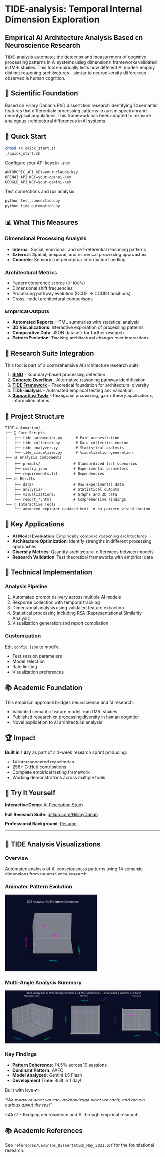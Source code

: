 # TIDE-analysis: Temporal Internal Dimension Exploration

## Empirical AI Architecture Analysis Based on Neuroscience Research

TIDE-analysis automates the detection and measurement of cognitive processing patterns in AI systems using dimensional frameworks validated in fMRI studies. This tool empirically tests how different AI models employ distinct reasoning architectures - similar to neurodiversity differences observed in human cognition.

## 🧠 Scientific Foundation

Based on Hillary Danan's PhD dissertation research identifying 14 semantic features that differentiate processing patterns in autism spectrum and neurotypical populations. This framework has been adapted to measure analogous architectural differences in AI systems.

## 🚀 Quick Start

```bash
chmod +x quick_start.sh
./quick_start.sh
```

Configure your API keys in `.env`:
```
ANTHROPIC_API_KEY=your-claude-key
OPENAI_API_KEY=your-openai-key
GOOGLE_API_KEY=your-gemini-key
```

Test connections and run analysis:
```bash
python test_connection.py
python tide_automation.py
```

## 📊 What This Measures

### Dimensional Processing Analysis
- **Internal**: Social, emotional, and self-referential reasoning patterns
- **External**: Spatial, temporal, and numerical processing approaches  
- **Concrete**: Sensory and perceptual information handling

### Architectural Metrics
- Pattern coherence scores (0-100%)
- Dimensional shift frequencies
- Processing pathway evolution (CCDF → CCDR transitions)
- Cross-model architectural comparisons

### Empirical Outputs
- **Automated Reports**: HTML summaries with statistical analysis
- **3D Visualizations**: Interactive exploration of processing patterns
- **Comparative Data**: JSON datasets for further research
- **Pattern Evolution**: Tracking architectural changes over interactions

## 🔬 Research Suite Integration

This tool is part of a comprehensive AI architecture research suite:

1. **[BIND](https://github.com/HillaryDanan/BIND)** - Boundary-based processing detection
2. **[Concrete Overflow](https://github.com/HillaryDanan/concrete-overflow-detector)** - Alternative reasoning pathway identification
3. **[TIDE Framework](https://github.com/HillaryDanan/TIDE)** - Theoretical foundation for architectural diversity
4. **TIDE-analysis** - Automated empirical testing and validation
5. **[Supporting Tools](https://github.com/HillaryDanan)** - Hexagonal processing, game theory applications, information atoms

## 📁 Project Structure

```
TIDE-automation/
├── 🔧 Core Scripts
│   ├── tide_automation.py      # Main orchestration
│   ├── tide_collector.py       # Data collection engine
│   ├── tide_analyzer.py        # Statistical analysis
│   └── tide_visualizer.py      # Visualization generation
├── 📊 Analysis Components  
│   ├── prompts/               # Standardized test scenarios
│   ├── config.json            # Experimental parameters
│   └── requirements.txt       # Dependencies
├── 📈 Results
│   ├── data/                  # Raw experimental data
│   ├── analysis/              # Statistical outputs
│   ├── visualizations/        # Graphs and 3D data
│   └── report_*.html          # Comprehensive findings
└── 🎯 Interactive Tools
    └── advanced_explorer_updated.html  # 3D pattern visualization
```

## 🎯 Key Applications

- **AI Model Evaluation**: Empirically compare reasoning architectures
- **Architecture Optimization**: Identify strengths in different processing approaches
- **Diversity Metrics**: Quantify architectural differences between models
- **Research Validation**: Test theoretical frameworks with empirical data

## 📐 Technical Implementation

### Analysis Pipeline
1. Automated prompt delivery across multiple AI models
2. Response collection with temporal tracking
3. Dimensional analysis using validated feature extraction
4. Statistical processing including RSA (Representational Similarity Analysis)
5. Visualization generation and report compilation

### Customization
Edit `config.json` to modify:
- Test session parameters
- Model selection
- Rate limiting
- Visualization preferences

## 📚 Academic Foundation

This empirical approach bridges neuroscience and AI research:
- Validated semantic feature model from fMRI studies
- Published research on processing diversity in human cognition
- Novel application to AI architectural analysis

## 🏆 Impact

**Built in 1 day** as part of a 4-week research sprint producing:
- 14 interconnected repositories
- 256+ GitHub contributions
- Complete empirical testing framework
- Working demonstrations across multiple tools

## 🔗 Try It Yourself

**Interactive Demo**: [AI Perception Study](https://hillarydanan.github.io/TIDE-resonance/collect.html)

**Full Research Suite**: [github.com/HillaryDanan](https://github.com/HillaryDanan)

**Professional Background**: [Resume](https://hillarydanan.github.io/TIDE-resonance/resume.html)

---

## 🧠 TIDE Analysis Visualizations

### Overview
Automated analysis of AI consciousness patterns using 14 semantic dimensions from neuroscience research.

### Animated Pattern Evolution
![TIDE Pattern Evolution](docs/visualizations/tide_optimized.gif)

### Multi-Angle Analysis Summary
![TIDE Summary](docs/visualizations/tide_summary.png)

### Key Findings
- **Pattern Coherence:** 74.5% across 10 sessions
- **Dominant Pattern:** AAFC
- **Model Analyzed:** Gemini 1.5 Flash
- **Development Time:** Built in 1 day!

Built with love 💕✨

*"We measure what we can, acknowledge what we can't, and remain curious about the rest"*

<4577 - Bridging neuroscience and AI through empirical research

## 📚 Academic References
See `references/Levinson_Dissertation_May_2021.pdf` for the foundational research.
